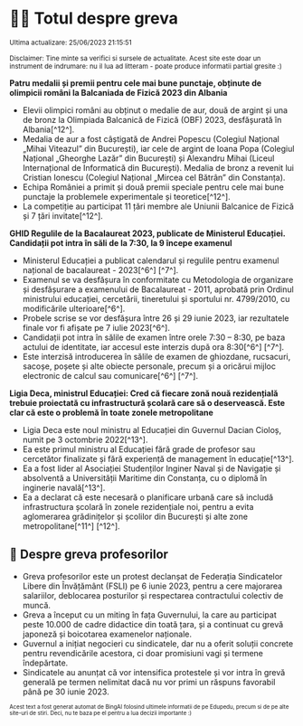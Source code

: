 # 👩‍🏫 Totul despre greva
<sub>Ultima actualizare: 25/06/2023 21:15:51</sub>

<sub>Disclaimer: Tine minte sa verifici si sursele de actualitate. Acest site este doar un instrument de indrumare: nu il lua ad litteram - poate produce informatii partial gresite :)</sub>

**Patru medalii și premii pentru cele mai bune punctaje, obținute de olimpicii români la Balcaniada de Fizică 2023 din Albania**
- Elevii olimpici români au obținut o medalie de aur, două de argint și una de bronz la Olimpiada Balcanică de Fizică (OBF) 2023, desfășurată în Albania[^12^].
- Medalia de aur a fost câștigată de Andrei Popescu (Colegiul Național „Mihai Viteazul” din București), iar cele de argint de Ioana Popa (Colegiul Național „Gheorghe Lazăr” din București) și Alexandru Mihai (Liceul Internațional de Informatică din București). Medalia de bronz a revenit lui Cristian Ionescu (Colegiul Național „Mircea cel Bătrân” din Constanța).
- Echipa României a primit și două premii speciale pentru cele mai bune punctaje la problemele experimentale și teoretice[^12^].
- La competiție au participat 11 țări membre ale Uniunii Balcanice de Fizică și 7 țări invitate[^12^].

**GHID Regulile de la Bacalaureat 2023, publicate de Ministerul Educației. Candidații pot intra în săli de la 7:30, la 9 începe examenul**
- Ministerul Educației a publicat calendarul și regulile pentru examenul național de bacalaureat - 2023[^6^] [^7^].
- Examenul se va desfășura în conformitate cu Metodologia de organizare și desfășurare a examenului de Bacalaureat - 2011, aprobată prin Ordinul ministrului educației, cercetării, tineretului și sportului nr. 4799/2010, cu modificările ulterioare[^6^].
- Probele scrise se vor desfășura între 26 și 29 iunie 2023, iar rezultatele finale vor fi afișate pe 7 iulie 2023[^6^].
- Candidații pot intra în sălile de examen între orele 7:30 – 8:30, pe baza actului de identitate, iar accesul este interzis după ora 8:30[^6^] [^7^].
- Este interzisă introducerea în sălile de examen de ghiozdane, rucsacuri, sacoșe, poșete și alte obiecte personale, precum și a oricărui mijloc electronic de calcul sau comunicare[^6^] [^7^].

**Ligia Deca, ministrul Educației: Cred că fiecare zonă nouă rezidențială trebuie proiectată cu infrastructură școlară care să o deservească. Este clar că este o problemă în toate zonele metropolitane**
- Ligia Deca este noul ministru al Educației din Guvernul Dacian Cioloș, numit pe 3 octombrie 2022[^13^].
- Ea este primul ministru al Educației fără grade de profesor sau cercetător finalizate și fără experiență de management în educație[^13^].
- Ea a fost lider al Asociației Studenților Inginer Naval și de Navigație și absolventă a Universității Maritime din Constanța, cu o diplomă în inginerie navală[^13^].
- Ea a declarat că este necesară o planificare urbană care să includă infrastructura școlară în zonele rezidențiale noi, pentru a evita aglomerarea grădinițelor și școlilor din București și alte zone metropolitane[^11^] [^12^].

## 🏫 Despre greva profesorilor
- Greva profesorilor este un protest declanșat de Federația Sindicatelor Libere din Învățământ (FSLI) pe 6 iunie 2023, pentru a cere majorarea salariilor, deblocarea posturilor și respectarea contractului colectiv de muncă.
- Greva a început cu un miting în fața Guvernului, la care au participat peste 10.000 de cadre didactice din toată țara, și a continuat cu grevă japoneză și boicotarea examenelor naționale.
- Guvernul a inițiat negocieri cu sindicatele, dar nu a oferit soluții concrete pentru revendicările acestora, ci doar promisiuni vagi și termene îndepărtate.
- Sindicatele au anunțat că vor intensifica protestele și vor intra în grevă generală pe termen nelimitat dacă nu vor primi un răspuns favorabil până pe 30 iunie 2023.


<sub><sub>Acest text a fost generat automat de BingAI folosind ultimele informatii de pe Edupedu, precum si de pe alte site-uri de stiri. Deci, nu te baza pe el pentru a lua decizii importante :)</sub></sub>